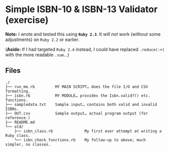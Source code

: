 Simple ISBN-10 & ISBN-13 Validator (exercise)
=============================================

**Note:** I wrote and tested this using **`Ruby 2.3`**.  It *will not* work
(without some adjustments) on `Ruby 2.2` or earlier.

(**Aside:** If I had targeted `Ruby 2.4` instead, I could have replaced `.reduce(:+)`
with the more readable `.sum`…)

Files
-----

```
./
├── run_me.rb         MY MAIN SCRIPT… does the file I/O and CSV formatting.
├── isbn.rb           MY MODULE… provides the Isbn.valid?() etc. functions.
├── sampledata.txt    Sample input… contains both valid and invalid ISBNs.
├── OUT.csv           Sample output… actual program output (for reference.)
├── README.md
└── old/
    ├── isbn_class.rb              My first ever attempt at writing a Ruby class.
    └── isbn_check_functions.rb    My follow-up to above; much simpler, no classes.
```
